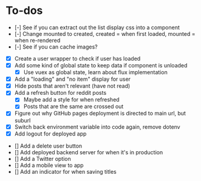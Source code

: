 # To-dos

- [-] See if you can extract out the list display css into a component
- [-] Change mounted to created, created = when first loaded, mounted = when re-rendered
- [-] See if you can cache images?

- [x] Create a user wrapper to check if user has loaded
- [x] Add some kind of global state to keep data if component is unloaded
  - [x] Use vuex as global state, learn about flux implementation
- [x] Add a "loading" and "no item" display for user
- [x] Hide posts that aren't relevant (have not read)
- [x] Add a refresh button for reddit posts
  - [x] Maybe add a style for when refreshed
  - [x] Posts that are the same are crossed out
- [x] Figure out why GitHub pages deployment is directed to main url, but suburl
- [x] Switch back environment variable into code again, remove dotenv
- [x] Add logout for deployed app

- [] Add a delete user button
- [] Add deployed backend server for when it's in production
- [] Add a Twitter option
- [] Add a mobile view to app
- [] Add an indicator for when saving titles
